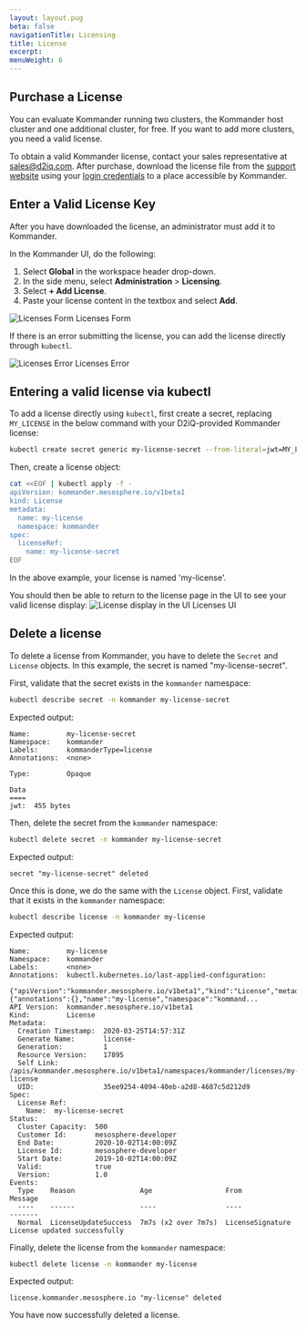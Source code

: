 ```yaml
---
layout: layout.pug
beta: false
navigationTitle: Licensing
title: License
excerpt:
menuWeight: 6
---
```


## Purchase a License

You can evaluate Kommander running two clusters, the Kommander host cluster and one additional cluster, for free. If you want to add more clusters, you need a valid license.

To obtain a valid Kommander license, contact your sales representative at <sales@d2iq.com>. After purchase, download the license file from the [support website][support-downloads] using your [login credentials][support-creds] to a place accessible by Kommander.

## Enter a Valid License Key

After you have downloaded the license, an administrator must add it to Kommander.

In the Kommander UI, do the following:

1. Select **Global** in the workspace header drop-down.
2. In the side menu, select **Administration** > **Licensing**.
3. Select **+ Add License**.
4. Paste your license content in the textbox and select **Add**.

![Licenses Form](/dkp/kommander/1.4/img/Licenses-form.png)
Licenses Form

If there is an error submitting the license, you can add the license directly through `kubectl`.

![Licenses Error](/dkp/kommander/1.4/img/Licenses-error.png)
Licenses Error

## Entering a valid license via kubectl

To add a license directly using `kubectl`, first create a secret, replacing `MY_LICENSE` in the below command with your D2iQ-provided Kommander license:

```bash
kubectl create secret generic my-license-secret --from-literal=jwt=MY_LICENSE -n kommander
```

Then, create a license object:

```bash
cat <<EOF | kubectl apply -f -
apiVersion: kommander.mesosphere.io/v1beta1
kind: License
metadata:
  name: my-license
  namespace: kommander
spec:
  licenseRef:
    name: my-license-secret
EOF
```

In the above example, your license is named 'my-license'.

You should then be able to return to the license page in the UI to see your valid license display:
![License display in the UI](/dkp/kommander/1.4/img/license-ui-display.png)
Licenses UI

## Delete a license

To delete a license from Kommander, you have to delete the `Secret` and `License` objects. In this example, the secret is named "my-license-secret".

First, validate that the secret exists in the `kommander` namespace:

```bash
kubectl describe secret -n kommander my-license-secret
```

Expected output:

```
Name:         my-license-secret
Namespace:    kommander
Labels:       kommanderType=license
Annotations:  <none>

Type:         Opaque

Data
====
jwt:  455 bytes
```

Then, delete the secret from the `kommander` namespace:

```bash
kubectl delete secret -n kommander my-license-secret
```

Expected output:

```
secret "my-license-secret" deleted
```

Once this is done, we do the same with the `License` object. First, validate that it exists in the `kommander` namespace:

```bash
kubectl describe license -n kommander my-license
```

Expected output:

```
Name:         my-license
Namespace:    kommander
Labels:       <none>
Annotations:  kubectl.kubernetes.io/last-applied-configuration:
                {"apiVersion":"kommander.mesosphere.io/v1beta1","kind":"License","metadata":{"annotations":{},"name":"my-license","namespace":"kommand...
API Version:  kommander.mesosphere.io/v1beta1
Kind:         License
Metadata:
  Creation Timestamp:  2020-03-25T14:57:31Z
  Generate Name:       license-
  Generation:          1
  Resource Version:    17895
  Self Link:           /apis/kommander.mesosphere.io/v1beta1/namespaces/kommander/licenses/my-license
  UID:                 35ee9254-4094-40eb-a2d8-4687c5d212d9
Spec:
  License Ref:
    Name:  my-license-secret
Status:
  Cluster Capacity:  500
  Customer Id:       mesosphere-developer
  End Date:          2020-10-02T14:00:09Z
  License Id:        mesosphere-developer
  Start Date:        2019-10-02T14:00:09Z
  Valid:             true
  Version:           1.0
Events:
  Type    Reason                Age                  From              Message
  ----    ------                ----                 ----              -------
  Normal  LicenseUpdateSuccess  7m7s (x2 over 7m7s)  LicenseSignature  License updated successfully
```

Finally, delete the license from the `kommander` namespace:

```bash
kubectl delete license -n kommander my-license
```

Expected output:

```
license.kommander.mesosphere.io "my-license" deleted
```

You have now successfully deleted a license.

[support-downloads]: https://support.d2iq.com/s/downloads
[support-creds]: https://support.d2iq.com/s/login/

